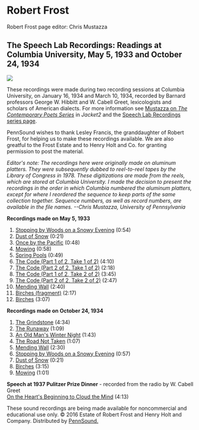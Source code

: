 Robert Frost
============

Robert Frost page editor: Chris Mustazza

The Speech Lab Recordings: Readings at Columbia University, May 5, 1933 and October 24, 1934
--------------------------------------------------------------------------------------------

![](images/robert-frost.jpg)

These recordings were made during two recording sessions at Columbia University, on January 16, 1934 and March 10, 1934, recorded by Barnard professors George W. Hibbitt and W. Cabell Greet, lexicologists and scholars of American dialects. For more information see [Mustazza on *The Contemporary Poets Series*](https://jacket2.org/article/provenance-report) in *Jacket2* and the [Speech Lab Recordings series page](Speech-Lab-Recordings.php).  
  
PennSound wishes to thank Lesley Francis, the granddaughter of Robert Frost, for helping us to make these recordings available. We are also greatful to the Frost Estate and to Henry Holt and Co. for granting permission to post the material.  
  
*Editor's note: The recordings here were originally made on aluminum platters. They were subsequently dubbed to reel-to-reel tapes by the Library of Congress in 1978. These digitizations are made from the reels, which are stored at Columbia University. I made the decision to present the recordings in the order in which Columbia
numbered the aluminum platters, except for where I reordered the sequence to keep parts of the same collection together. Sequence numbers, as well as record numbers, are available in the file names. --Chris Mustazza, University of Pennsylvania*  
  
**Recordings made on May 5, 1933**

1.  [Stopping by Woods on a Snowy Evening](https://media.sas.upenn.edu/pennsound/authors/Frost/Frost-Robert_01_350A_Stopping-by-Woods-on-a-Snowy-Evening_Speech-Lab-Recordings_New-York_1933.mp3) (0:54)
2.  [Dust of Snow](https://media.sas.upenn.edu/pennsound/authors/Frost/Frost-Robert_02_350A_Dust-of-Snow_Speech-Lab-Recordings_New-York_1933.mp3) (0:21)
3.  [Once by the Pacific](https://media.sas.upenn.edu/pennsound/authors/Frost/Frost-Robert_03_350A_Once-by-the-Pacific_Speech-Lab-Recordings_New-York_1933.mp3) (0:48)
4.  [Mowing](https://media.sas.upenn.edu/pennsound/authors/Frost/Frost-Robert_04_350A_Mowing_Speech-Lab-Recordings_New-York_1933.mp3) (0:58)
5.  [Spring Pools](https://media.sas.upenn.edu/pennsound/authors/Frost/Frost-Robert_05_350A_Spring-Pools_Speech-Lab-Recordings_New-York_1933.mp3) (0:49)
6.  [The Code (Part 1 of 2, Take 1 of 2)](https://media.sas.upenn.edu/pennsound/authors/Frost/Frost-Robert_06_351A_The-Code-Part-1-Take-1_Speech-Lab-Recordings_New-York_1933.mp3) (4:10)
7.  [The Code (Part 2 of 2, Take 1 of 2)](https://media.sas.upenn.edu/pennsound/authors/Frost/Frost-Robert_07_351B_The-Code-Part-2-Take-1_Speech-Lab-Recordings_New-York_1933.mp3) (2:18)
8.  [The Code (Part 1 of 2, Take 2 of 2)](https://media.sas.upenn.edu/pennsound/authors/Frost/Frost-Robert_08_352A_The-Code-Part-1-Take-2_Speech-Lab-Recordings_New-York_1933.mp3) (3:45)
9.  [The Code (Part 2 of 2, Take 2 of 2)](https://media.sas.upenn.edu/pennsound/authors/Frost/Frost-Robert_09_352B_The-Code-Part-2-Take-2_Speech-Lab-Recordings_New-York_1933.mp3) (2:47)
10. [Mending Wall](https://media.sas.upenn.edu/pennsound/authors/Frost/Frost-Robert_10_355A_Mending-Wall_Speech-Lab-Recordings_New-York_1933.mp3) (2:40)
11. [Birches (fragment)](https://media.sas.upenn.edu/pennsound/authors/Frost/Frost-Robert_11_355A_Birches-fragment_Speech-Lab-Recordings_New-York_1933.mp3) (2:17)
12. [Birches](https://media.sas.upenn.edu/pennsound/authors/Frost/Frost-Robert_12_355B_Birches_Speech-Lab-Recordings_New-York_1933.mp3) (3:07)

  
**Recordings made on October 24, 1934**

1.  [The Grindstone](https://media.sas.upenn.edu/pennsound/authors/Frost/Frost-Robert_01_357A_The-Grindstone_Speech-Lab-Recordings_New-York_1934.mp3) (4:34)
2.  [The Runaway](https://media.sas.upenn.edu/pennsound/authors/Frost/Frost-Robert_02_357B_The-Runaway_Speech-Lab-Recordings_New-York_1934.mp3) (1:09)
3.  [An Old Man's Winter Night](https://media.sas.upenn.edu/pennsound/authors/Frost/Frost-Robert_03_357B_An-Old-Mans-Winter-Night_Speech-Lab-Recordings_New-York_1934.mp3) (1:43)
4.  [The Road Not Taken](https://media.sas.upenn.edu/pennsound/authors/Frost/Frost-Robert_04_357B_The-Road-Not-Taken_Speech-Lab-Recordings_New-York_1934.mp3) (1:07)
5.  [Mending Wall](https://media.sas.upenn.edu/pennsound/authors/Frost/Frost-Robert_05_359A_Mending-Wall_Speech-Lab-Recordings_New-York_1934.mp3) (2:30)
6.  [Stopping by Woods on a Snowy Evening](https://media.sas.upenn.edu/pennsound/authors/Frost/Frost-Robert_06_359A_Stopping-by-Woods-on-a-Snowy-Evening_Speech-Lab-Recordings_New-York_1934.mp3) (0:57)
7.  [Dust of Snow](https://media.sas.upenn.edu/pennsound/authors/Frost/Frost-Robert_07_359A_Dust-of-Snow_Speech-Lab-Recordings_New-York_1934.mp3) (0:21)
8.  [Birches](https://media.sas.upenn.edu/pennsound/authors/Frost/Frost-Robert_08_359B_Birches_Speech-Lab-Recordings_New-York_1934.mp3) (3:15)
9.  [Mowing](https://media.sas.upenn.edu/pennsound/authors/Frost/Frost-Robert_09_359B_Mowing_Speech-Lab-Recordings_New-York_1934.mp3) (1:01)

  
**Speech at 1937 Pulitzer Prize Dinner** - recorded from the radio by W. Cabell Greet  
[On the Heart's Beginning to Cloud the Mind](https://media.sas.upenn.edu/pennsound/authors/Frost/Frost-Robert_356B_On-the-Hearts-Beginning-to-Cloud-the-Mind_1937-Pulitzer-Prize-Dinner-Speech-2_1937.mp3) (4:13)

  

These sound recordings are being made available for noncommercial and educational use only. © 2016 Estate of Robert Frost and Henry Holt and Company. Distributed by [PennSound.](../index.html)
